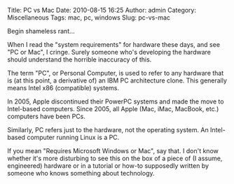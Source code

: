 Title: PC vs Mac
Date: 2010-08-15 16:25
Author: admin
Category: Miscellaneous
Tags: mac, pc, windows
Slug: pc-vs-mac

Begin shameless rant...

When I read the "system requirements" for hardware these days, and see
"PC or Mac", I cringe. Surely someone who's developing the hardware
should understand the horrible inaccuracy of this.

The term "PC", or Personal Computer, is used to refer to any hardware
that is (at this point, a derivative of) an IBM PC architecture clone.
This generally means Intel x86 (compatible) systems.

In 2005, Apple discontinued their PowerPC systems and made the move to
Intel-based computers. Since 2005, all Apple (Mac, iMac, MacBook, etc.)
computers have been PCs.

Similarly, PC refers just to the hardware, not the operating system. An
Intel-based computer running Linux is a PC.

If you mean "Requires Microsoft Windows or Mac", say that. I don't know
whether it's more disturbing to see this on the box of a piece of (I
assume, engineered) hardware or in a tutorial or how-to supposedly
written by someone who knows something about technology.
